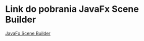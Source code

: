 # Link do pobrania JavaFx Scene Builder

[JavaFx Scene Builder](http://gluonhq.com/open-source/scene-builder/)
